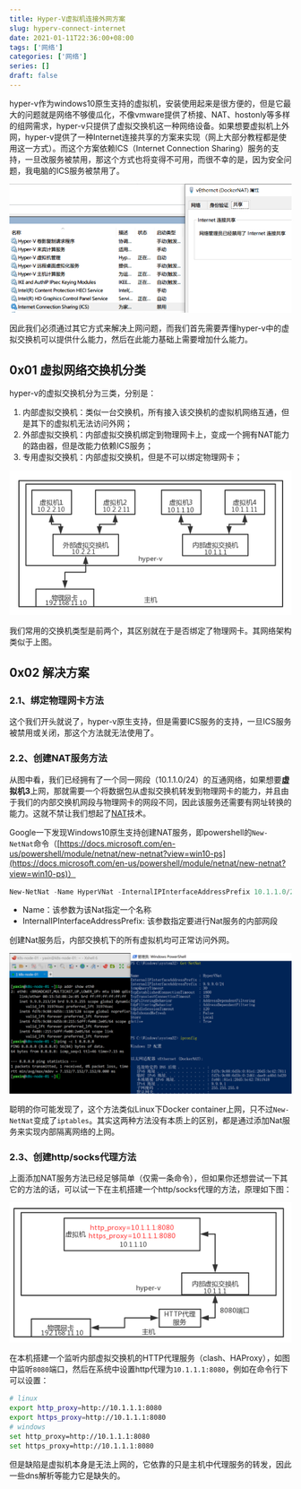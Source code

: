 ```yaml
---
title: Hyper-V虚拟机连接外网方案
slug: hyperv-connect-internet
date: 2021-01-11T22:36:00+08:00
tags: ['网络']
categories: ['网络']
series: []
draft: false
---
```


hyper-v作为windows10原生支持的虚拟机，安装使用起来是很方便的，但是它最大的问题就是网络不够傻瓜化，不像vmware提供了桥接、NAT、hostonly等多样的组网需求，hyper-v只提供了虚拟交换机这一种网络设备。如果想要虚拟机上外网，hyper-v提供了一种Internet连接共享的方案来实现（网上大部分教程都是使用这一方式）。而这个方案依赖ICS（Internet Connection Sharing）服务的支持，一旦改服务被禁用，那这个方式也将变得不可用，而很不幸的是，因为安全问题，我电脑的ICS服务被禁用了。

![hyperv-connect-internet/Untitled.png](hyperv-connect-internet/Untitled.png)

因此我们必须通过其它方式来解决上网问题，而我们首先需要弄懂hyper-v中的虚拟交换机可以提供什么能力，然后在此能力基础上需要增加什么能力。

## 0x01 虚拟网络交换机分类

hyper-v的虚拟交换机分为三类，分别是：

1. 内部虚拟交换机：类似一台交换机，所有接入该交换机的虚拟机网络互通，但是其下的虚拟机无法访问外网；
2. 外部虚拟交换机：内部虚拟交换机绑定到物理网卡上，变成一个拥有NAT能力的路由器，但是改能力依赖ICS服务；
3. 专用虚拟交换机：内部虚拟交换机，但是不可以绑定物理网卡；

![hyperv-connect-internet/Untitled%201.png](hyperv-connect-internet/Untitled%201.png)

我们常用的交换机类型是前两个，其区别就在于是否绑定了物理网卡。其网络架构类似于上图。

## 0x02 解决方案

### 2.1、绑定物理网卡方法

这个我们开头就说了，hyper-v原生支持，但是需要ICS服务的支持，一旦ICS服务被禁用或关闭，那这个方法就无法使用了。

### 2.2、创建NAT服务方法

从图中看，我们已经拥有了一个同一网段（10.1.1.0/24）的互通网络，如果想要**虚拟机3**上网，那就需要一个将数据包从虚拟交换机转发到物理网卡的能力，并且由于我们的内部交换机网段与物理网卡的网段不同，因此该服务还需要有网址转换的能力。这就不禁让我们想起了[NAT](https://zh.wikipedia.org/wiki/%25E7%25BD%2591%25E7%25BB%259C%25E5%259C%25B0%25E5%259D%2580%25E8%25BD%25AC%25E6%258D%25A2)技术。

Google一下发现Windows10原生支持创建NAT服务，即powershell的`New-NetNat`命令（[https://docs.microsoft.com/en-us/powershell/module/netnat/new-netnat?view=win10-ps](https://docs.microsoft.com/en-us/powershell/module/netnat/new-netnat?view=win10-ps)）

```powershell
New-NetNat -Name HyperVNat -InternalIPInterfaceAddressPrefix 10.1.1.0/24
```

- Name：该参数为该Nat指定一个名称
- InternalIPInterfaceAddressPrefix: 该参数指定要进行Nat服务的内部网段

创建Nat服务后，内部交换机下的所有虚拟机均可正常访问外网。

![hyperv-connect-internet/Untitled%202.png](hyperv-connect-internet/Untitled%202.png)

聪明的你可能发现了，这个方法类似Linux下Docker container上网，只不过`New-NetNat`变成了`iptables`。其实这两种方法没有本质上的区别，都是通过添加Nat服务来实现内部隔离网络的上网。

### 2.3、创建http/socks代理方法

上面添加NAT服务方法已经足够简单（仅需一条命令），但如果你还想尝试一下其它的方法的话，可以试一下在主机搭建一个http/socks代理的方法，原理如下图：

![hyperv-connect-internet/Untitled%203.png](hyperv-connect-internet/Untitled%203.png)

在本机搭建一个监听内部虚拟交换机的HTTP代理服务（clash、HAProxy），如图中监听`8080`端口，然后在系统中设置http代理为`10.1.1.1:8080`，例如在命令行下可以设置：

```bash
# linux
export http_proxy=http://10.1.1.1:8080
export https_proxy=http://10.1.1.1:8080
# windows
set http_proxy=http://10.1.1.1:8080
set https_proxy=http://10.1.1.1:8080
```

但是缺陷是虚拟机本身是无法上网的，它依靠的只是主机中代理服务的转发，因此一些dns解析等能力它是缺失的。
